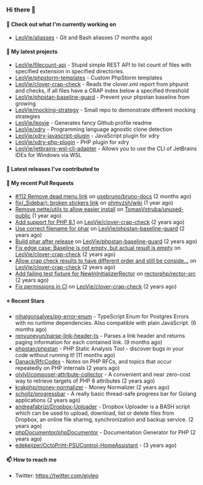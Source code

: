 ### Hi there 👋

#### 👷 Check out what I'm currently working on

- [LeoVie/aliasses](https://github.com/LeoVie/aliasses) - Git and Bash aliasses (7 months ago)

#### 🌱 My latest projects

- [LeoVie/filecount-api](https://github.com/LeoVie/filecount-api) - Stupid simple REST API to list count of files with specified extension in specified directories.
- [LeoVie/phpstorm-templates](https://github.com/LeoVie/phpstorm-templates) - Custom PhpStorm templates
- [LeoVie/clover-crap-check](https://github.com/LeoVie/clover-crap-check) - Reads the clover.xml report from phpunit and checks, if all files have a CRAP index below a specified threshold
- [LeoVie/phpstan-baseline-guard](https://github.com/LeoVie/phpstan-baseline-guard) - Prevent your phpstan baseline from growing
- [LeoVie/mocking-strategy](https://github.com/LeoVie/mocking-strategy) - Small repo to demonstrate different mocking strategies
- [LeoVie/leovie](https://github.com/LeoVie/leovie) - Generates fancy Github profile readme
- [LeoVie/xdry](https://github.com/LeoVie/xdry) - Programming language agnostic clone detection
- [LeoVie/xdry-javascript-plugin](https://github.com/LeoVie/xdry-javascript-plugin) - JavaScript plugin for xdry
- [LeoVie/xdry-php-plugin](https://github.com/LeoVie/xdry-php-plugin) - PHP plugin for xdry
- [LeoVie/jetbrains-wsl-cli-adapter](https://github.com/LeoVie/jetbrains-wsl-cli-adapter) - Allows you to use the CLI of JetBrains IDEs for Windows via WSL

#### 🔭 Latest releases I've contributed to


#### 🔨 My recent Pull Requests

- [#112 Remove dead menu link](https://github.com/usebruno/bruno-docs/pull/113) on [usebruno/bruno-docs](https://github.com/usebruno/bruno-docs) (2 months ago)
- [fix(_Sidebar): broken stickers link](https://github.com/ohmyzsh/wiki/pull/43) on [ohmyzsh/wiki](https://github.com/ohmyzsh/wiki) (1 year ago)
- [Remove nette/utils to allow easier install](https://github.com/TomasVotruba/unused-public/pull/87) on [TomasVotruba/unused-public](https://github.com/TomasVotruba/unused-public) (1 year ago)
- [Add support for PHP 8.1](https://github.com/LeoVie/clover-crap-check/pull/10) on [LeoVie/clover-crap-check](https://github.com/LeoVie/clover-crap-check) (2 years ago)
- [Use correct filename for phar](https://github.com/LeoVie/phpstan-baseline-guard/pull/12) on [LeoVie/phpstan-baseline-guard](https://github.com/LeoVie/phpstan-baseline-guard) (2 years ago)
- [Build phar after release](https://github.com/LeoVie/phpstan-baseline-guard/pull/11) on [LeoVie/phpstan-baseline-guard](https://github.com/LeoVie/phpstan-baseline-guard) (2 years ago)
- [Fix edge case: Baseline is not empty, but actual result is empty](https://github.com/LeoVie/clover-crap-check/pull/9) on [LeoVie/clover-crap-check](https://github.com/LeoVie/clover-crap-check) (2 years ago)
- [Allow crap check results to have different order and still be conside…](https://github.com/LeoVie/clover-crap-check/pull/8) on [LeoVie/clover-crap-check](https://github.com/LeoVie/clover-crap-check) (2 years ago)
- [Add failing test fixture for NewInInitializerRector](https://github.com/rectorphp/rector-src/pull/3516) on [rectorphp/rector-src](https://github.com/rectorphp/rector-src) (2 years ago)
- [Fix permissions in CI](https://github.com/LeoVie/clover-crap-check/pull/7) on [LeoVie/clover-crap-check](https://github.com/LeoVie/clover-crap-check) (2 years ago)

#### ⭐ Recent Stars

- [nihalgonsalves/pg-error-enum](https://github.com/nihalgonsalves/pg-error-enum) - TypeScript Enum for Postgres Errors with no runtime dependencies. Also compatible with plain JavaScript. (6 months ago)
- [renyuneyun/parse-link-header-ts](https://github.com/renyuneyun/parse-link-header-ts) - Parses a link header and returns paging information for each contained link. (9 months ago)
- [phpstan/phpstan](https://github.com/phpstan/phpstan) - PHP Static Analysis Tool - discover bugs in your code without running it! (11 months ago)
- [Danack/RfcCodex](https://github.com/Danack/RfcCodex) - Notes on PHP RFCs, and topics that occur repeatedly on PHP internals (2 years ago)
- [olvlvl/composer-attribute-collector](https://github.com/olvlvl/composer-attribute-collector) - A convenient and near zero-cost way to retrieve targets of PHP 8 attributes (2 years ago)
- [krakphp/money-normalizer](https://github.com/krakphp/money-normalizer) - Money Normalizer (2 years ago)
- [schollz/progressbar](https://github.com/schollz/progressbar) - A really basic thread-safe progress bar for Golang applications (2 years ago)
- [andreafabrizi/Dropbox-Uploader](https://github.com/andreafabrizi/Dropbox-Uploader) - Dropbox Uploader is a BASH script which can be used to upload, download, list or delete files from Dropbox, an online file sharing, synchronization and backup service. (2 years ago)
- [phpDocumentor/phpDocumentor](https://github.com/phpDocumentor/phpDocumentor) - Documentation Generator for PHP  (2 years ago)
- [edekeijzer/OctoPrint-PSUControl-HomeAssistant](https://github.com/edekeijzer/OctoPrint-PSUControl-HomeAssistant) -  (3 years ago)

#### 📫 How to reach me

- Twitter: https://twitter.com/eivleo
